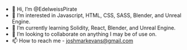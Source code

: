 - 👋 Hi, I’m @EdelweissPirate
- 👀 I’m interested in Javascript, HTML, CSS, SASS, Blender, and Unreal Engine.
- 🌱 I’m currently learning Solidity, React, Blender, and Unreal Engine.
- 💞️ I’m looking to collaborate on anything I may be of use on. 
- 📫 How to reach me - joshmarkevans@gmail.com

<!---
EdelweissPirate/EdelweissPirate is a ✨ special ✨ repository because its `README.md` (this file) appears on your GitHub profile.
You can click the Preview link to take a look at your changes.
--->
